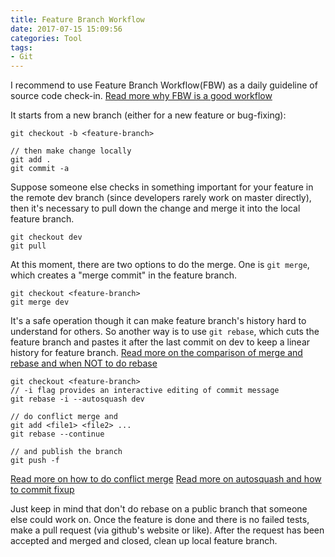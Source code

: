 ```yaml
---
title: Feature Branch Workflow
date: 2017-07-15 15:09:56
categories: Tool 
tags:
- Git
---
```


I recommend to use Feature Branch Workflow(FBW) as a daily guideline of source code check-in. [Read more why FBW is a good workflow][1]

It starts from a new branch (either for a new feature or bug-fixing):

```
git checkout -b <feature-branch>

// then make change locally
git add .
git commit -a
```

<!-- more -->

Suppose someone else checks in something important for your feature in the remote dev branch (since developers rarely work on master directly), then it's necessary to pull down the change and merge it into the local feature branch.

```
git checkout dev
git pull
```

At this moment, there are two options to do the merge. One is `git merge`, which creates a "merge commit" in the feature branch.

```
git checkout <feature-branch>
git merge dev
```

It's a safe operation though it can make feature branch's history hard to understand for others. So another way is to use `git rebase`, which cuts the feature branch and pastes it after the last commit on dev to keep a linear history for feature branch. [Read more on the comparison of merge and rebase and when NOT to do rebase][2]

```
git checkout <feature-branch>
// -i flag provides an interactive editing of commit message 
git rebase -i --autosquash dev

// do conflict merge and
git add <file1> <file2> ...
git rebase --continue

// and publish the branch
git push -f
```

[Read more on how to do conflict merge][3]
[Read more on autosquash and how to commit fixup][4]

Just keep in mind that don't do rebase on a public branch that someone else could work on. Once the feature is done and there is no failed tests, make a pull request (via github's website or like). After the request has been accepted and merged and closed, clean up local feature branch.

[1]: https://www.atlassian.com/git/tutorials/comparing-workflows#feature-branch-workflow
[2]: https://www.atlassian.com/git/tutorials/merging-vs-rebasing
[3]: https://help.github.com/articles/resolving-a-merge-conflict-using-the-command-line/ 
[4]: https://robots.thoughtbot.com/autosquashing-git-commits 
